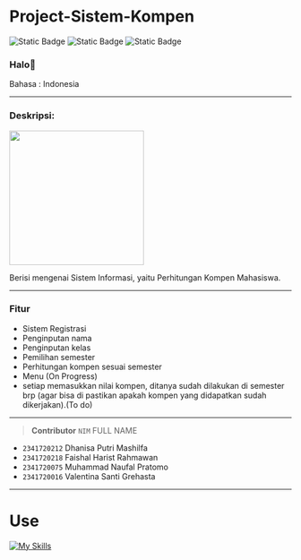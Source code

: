
# Project-Sistem-Kompen 


![Static Badge](https://img.shields.io/badge/Type-Sistem%20Informasi-13e600) ![Static Badge](https://img.shields.io/badge/-Assignment-red) ![Static Badge](https://img.shields.io/badge/Total%20Team-4%20-4a92f0)

### Halo👋

Bahasa : Indonesia

---

### Deskripsi:
<p align="left"><img src="https://img.freepik.com/free-photo/standard-quality-control-collage-concept_23-2149595830.jpg?w=1380&t=st=1698330616~exp=1698331216~hmac=776e91146db23391647d5541919625c83df5cde5cf053c27e2563dfdf896ac0f" width="240"></p>
Berisi mengenai Sistem Informasi, yaitu Perhitungan Kompen Mahasiswa.

---

### Fitur
- Sistem Registrasi
- Penginputan nama
- Penginputan kelas
- Pemilihan semester
- Perhitungan kompen sesuai semester
- Menu (On Progress)
- setiap memasukkan nilai kompen, ditanya sudah dilakukan di semester brp (agar bisa di pastikan apakah kompen yang didapatkan sudah dikerjakan).(To do)

---


> __Contributor__ 
> `NIM` FULL NAME
- `2341720212` Dhanisa Putri Mashilfa
- `2341720218` Faishal Harist Rahmawan
- `2341720075` Muhammad Naufal Pratomo
- `2341720016` Valentina Santi Grehasta
---



# Use
[![My Skills](https://skillicons.dev/icons?i=java,vscode,git,diagrams)]()